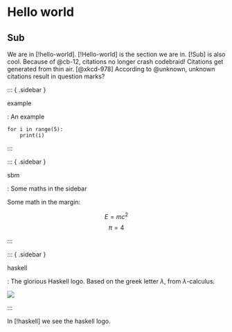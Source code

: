# Hello world

## Sub

We are in [!hello-world].
[!Hello-world] is the section we are in.
[!Sub] is also cool.
Because of @cb-12, citations no longer crash codebraid!
Citations get generated from thin air. [@xkcd-978]
According to @unknown, unknown citations result in question marks?

::: { .sidebar }

example

: An example

```{ .python .cb.nb }
for i in range(5):
    print(i)
```

:::

::: { .sidebar }

sbm

: Some maths in the sidebar

Some math in the margin:

$$E = mc^2$$
$$π = 4$$

:::

::: { .sidebar }

haskell

: The glorious Haskell logo.
  Based on the greek letter $λ$, from $λ$-calculus.

![](https://www.haskell.org/img/haskell-logo.svg)

:::

In [!haskell] we see the haskell logo.

<!-- \lipsum -->
